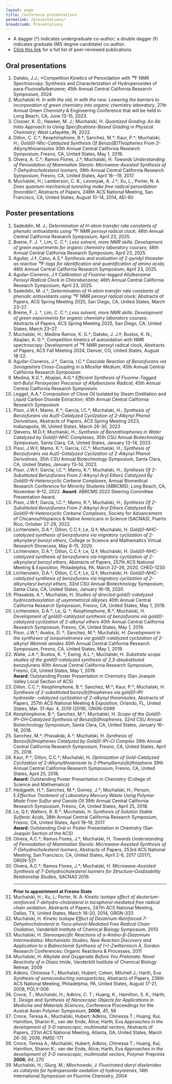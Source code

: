 ```yaml
---
layout: page
title: Conference presentations
permalink: /presentations/
breadcrumb: Presentations
---
```


* A dagger (&#8224;) indicates undergraduate co-author; a double dagger (&#8225;) indicates graduate (MS degree candidate) co-author.
* [Click this link](/publications) for a full list of peer-reviewed publications

## Oral presentations

1. Datsko, J.J.; *Competition Kinetics of Peroxidation with ¹⁹F NMR Spectroscopy: Synthesis and Characterization of Hydroperoxides of para-Fluoroallylbenzene; 45th Annual Central California Research Symposium,  2024
2. Muchalski H. *In with the old, In with the new: Lowering the barriers to incorporation of green chemistry into organic chemistry laboratory*, 27th Annual Green Chemistry & Engineering Conference that will be held in Long Beach, CA, June 13-15, 2023.
3. Closser, K. D.; Hawker, M. J.; Muchalski, H. *Quantized Grading: An Ab Initio Approach to Using Specifications-Based Grading in Physical Chemistry*; West Lafayette, IN, 2022.
4. Dillon, C. C.&#8224;; Keophimphone, B.&#8224;; Sanchez, M.&#8224;; Kaur, P.&#8224;; Muchalski, H.; *Gold(I)-Nhc-Catalyzed Synthesis Of Benzo[B]Thiophenes From 2-Alkynylthioanisoles* 30th Annual Central California Research Symposium, Fresno, CA, United States, May 1, 2019. 
5. Olvera, A. C.&#8224;; Ramos Flores, J.&#8224;; Muchalski, H. *Towards Understanding of Peroxidation of Mammalian Sterols: Microwave-Assisted Synthesis of 7-Dehydrocholesterol Isomers*, 38th Annual Central California Research Symposium, Fresno, CA, United States, April 18--19, 2017. 
6. Muchalski, H.; Lamberson, C. R.; Levonyak, A. J.&#8224;; Xu, L.; Porter, N. A. *Does quantum mechanical tunneling make free radical peroxidation favorable?*, Abstracts of Papers, 248th ACS National Meeting, San Francisco, CA, United States, August 10-14, 2014, AEI-60

## Poster presentations

1. Sadeddin, M. J.; *Determination of H-atom transfer rate constants of phenolic antioxidants using &#xb9;&#x2079;F NMR peroxyl radical clock*; 46th Annual Central California Research Symposium; April 23, 2025.
2. Breine, F. J. &#8224;, Lim, C. C.&#8224;; *Less solvent, more NMR skills: Development of green experiments for organic chemistry laboratory courses*; 46th Annual Central California Research Symposium; April 23, 2025.
3. Aguilar, J.&#8225;, Cano, A.S.&#8224; *Synthesis and evaluation of 2-pyridyl thioester as reactive ¹⁹F-tags for identification and quantification of amino acids*; 46th Annual Central California Research Symposium; April 23, 2025.
4. Aguilar-Cisneros, J.&#8225; *Calibration of Fluorine-tagged Allylbenzene Peroxyl Radical Clock in Chlorobenzene*; 46th Annual Central California Research Symposium; April 23, 2025.
5. Sadeddin, M. J.&#8224;; *Determination of H-atom transfer rate constants of phenolic antioxidants using ¹⁹F NMR peroxyl radical clock*; Abstracts of Papers, ACS Spring Meeting 2025, San Diego, CA, United States, March 23–27.
6. Breine, F. J. &#8224;, Lim, C. C.&#8224;; *Less solvent, more NMR skills: Development of green experiments for organic chemistry laboratory courses*; Abstracts of Papers, ACS Spring Meeting 2025, San Diego, CA, United States, March 23–27.
7. Muchalski, H.; Medina Ramos, K. G.&#8224;; Datsko, J. J.&#8225;; Bustos, K. N.; Abajian, A. G.&#8224;; Competition kinetics of autoxidation with NMR spectroscopy: Development of ¹⁹F NMR peroxyl radical clock, Abstracts of Papers, ACS Fall Meeting 2024, Denver, CO, United States, August 18-22. 
8. Aguilar-Cisneros, J.&#8224;, Garcia, I.C.&#8224; *Cascade Reaction of Benzofurans via Sonogashira Cross-Coupling in a Micellar Medium*; 45th Annual Central California Research Symposium
9. Medina, K.G.&#8224;, Abajian, A.G.&#8224; *Efficient Synthesis of Fluorine-Tagged tert-Butyl Peroxyester Precursor of Allylbenzene Radical*; 45th Annual Central California Research Symposium
10. Legget, A.A.&#8224; Composition of Clove Oil Isolated by Steam Distillation and Liquid Carbon Dioxide Extraction; 45th Annual Central California Research Symposium
11. Pisor, J.W.&#8225;; Mamo, K.&#8224;; Garcia, I.C.&#8224;; Muchalski, H.; *Synthesis of Benzofurans via Au(I)-Catalyzed Cyclization of 2-Alkynyl Phenol Derivatives*, Abstracts of Papers, ACS Spring Meeting 2023, Indianapolis, IN, United States, March 26-30, 2023
12. Stevens, M.D.&#8225;; Muchalski, H.; *Synthesis of Benzothiophenes in Water Catalyzed by Gold(I)–NHC Complexes*,  35th CSU Annual Biotechnology Symposium, Santa Clara, CA, United States, January 13–14, 2023.
13. Pisor, J.W.&#8225;; Mamo, K.&#8224;; Garcia, I.C.&#8224;; Muchalski, H.; *Synthesis of Benzofurans via Au(I)-Catalyzed Cyclization of 2-Alkynyl Phenol Derivatives*,  35th CSU Annual Biotechnology Symposium, Santa Clara, CA, United States, January 13–14, 2023.
14. Pisor, J.W.&#8225;; Garcia, I.C.&#8224;; Mamo, K.&#8224;; Muchalski, H.; *Synthesis Of 2-Substituted Benzofurans From 2-Alkynyl Aryl Ethers Catalyzed By Gold(I)–N-Heterocyclic Carbene Complexes*, Annual Biomedical Research Conference for Minority Students (ABRCMS), Long Beach, CA, November 9–12, 2022. **Award**: ABRCMS 2022 Steering Committee Presentation Award. 
15. Pisor, J.W.&#8225;; Garcia, I.C.&#8224;; Mamo, K.&#8224;; Muchalski, H.; *Synthesis Of 2-Substituted Benzofurans From 2-Alkynyl Aryl Ethers Catalyzed By Gold(I)–N-Heterocyclic Carbene Complexes*, Society for Advancement of Chicanos/Hispanics & Native Americans in Science (SACNAS), Puerto Rico, October 27-29, 2022.
16. Lichtenstein, D.A.&#8224;; Dillon, C.C.&#8225;; Le, Q.&#8225;; Muchalski, H. *Gold(I)–NHC-catalyzed synthesis of benzofurans via migratory cyclization of 2-alkynylaryl benzyl ethers*, College or Science and Mathematics Virtual Research Showcase, May 8–15, 2020.
17. Lichtenstein, D.A.&#8224;; Dillon, C.C.&#8225;; Le, Q.&#8225;; Muchalski, H. *Gold(I)–NHC-catalyzed synthesis of benzofurans via migratory cyclization of 2-alkynylaryl benzyl ethers*, Abstracts of Papers, 257th ACS National Meeting & Exposition, Philadelphia, PA, March 22–26, 2020, CHED-1230
18. Lichtenstein, D.A.&#8224;; Dillon, C.C.&#8225;; Le, Q.&#8225;; Muchalski, H. *Gold(I)–NHC-catalyzed synthesis of benzofurans via migratory cyclization of 2-alkynylaryl benzyl ethers*, 33rd CSU Annual Biotechnology Symposium, Santa Clara, CA, United States, January 16–18, 2020.
19. Phasakda, A.&#8224;; Muchalski, H. *Studies of directed gold(I)-catalyzed hydrocarboxylation of usymmetrical alkynes* 40th Annual Central California Research Symposium, Fresno, CA, United States, May 1, 2019.
20. Lichtenstein, D.A.&#8224;; Le, Q. &#8224;; Keophimphone, B.&#8224;; Muchalski, H. *Development of gold(I)-catalyzed synthesis of benzofurans via gold(I)-catalyzed cyclization of 2-alkynyl ethers* 40th Annual Central California Research Symposium, Fresno, CA, United States, May 1, 2019.
21. Pisor, J.W.&#8224;; Avalos, D. &#8224;; Sanchez, M.&#8224;; Muchalski, H. *Development in the syntheses of isoquinolinones via gold(I)-catalyzed cyclization of 2-alkynyl Weinreb amides* 40th Annual Central California Research Symposium, Fresno, CA, United States, May 1, 2019.
22. Waite, J.A.&#8224;; Bustos, K. &#8224;; Ewing, A.L.&#8224;; Muchalski, H. *Substrate scope studies of the gold(I)-catalyzed synthesis of 2,3-disubstituted benzofurans* 40th Annual Central California Research Symposium, Fresno, CA, United States, May 1, 2019. </br>**Award:** Outstanding Poster Presentation in Chemistry (San Joaquin Valley Local Section of ACS)
23. Dillon, C.C.&#8224;; Keophimphone, B.&#8224;; Sanchez, M.&#8224;; Kaur, P.&#8224;; Muchalski, H. *Synthesis of 2-substituted benzo[b]thiophenes via gold(I)–IPr hydroxide- catalyzed cyclization of 2-alkynyl thioanisoles*, Abstracts of Papers, 257th ACS National Meeting & Exposition, Orlando, FL, United States, Mar. 31-Apr. 4, 2019 (2019), ORGN-0099
24. Keophimphone, B.&#8224;; Sanchez, M.&#8224;; Muchalski, H. *Scope of the Gold(I)‐IPr‐OH‐Catalyzed Synthesis of Benzo[b]thiophenes*, 32nd CSU Annual Biotechnology Symposium, Santa Clara, CA, United States, January 16–18, 2018.
25. Sanchez, M.&#8224;; Phasakda, A.&#8224;; Muchalski, H. *Synthesis of Benzo[b]thiophenes Catalyzed by Gold(I)-IPr-Cl Complex* 39th Annual Central California Research Symposium, Fresno, CA, United States, April 25, 2018.
26. Kaur, P.&#8224;; Dillon, C.C.&#8224;; Muchalski, H. *Optimization of Gold-Catalyzed Cyclization of 2-Alkynylthioanisole to 2-Phenylbenzo[b]thiophene* 39th Annual Central California Research Symposium, Fresno, CA, United States, April 25, 2018. </br>**Award:** Outstanding Poster Presentation in Chemistry (College of Science and Mathematics)
27. Hedgpeth, H.&#8224;; Sanchez, M.&#8224;; Gomez, J.&#8224;; Muchalski, H.; Person, E.*Effective Treatment of Laboratory Mercury Waste Using Polymer Made From Sulfur and Canola Oil* 39th Annual Central California Research Symposium, Fresno, CA, United States, April 25, 2018.
28. Le, Q.&#8225;; Watters, R. R.&#8224;; Muchalski, H. *Synthesis of Solution Stable Sulfenic Acids*, 38th Annual Central California Research Symposium, Fresno, CA, United States, April 18–19, 2017. </br>**Award:** Outstanding Oral or Poster Presentation in Chemistry (San Joaquin Section of the ACS)
29. Olvera, A.C.&#8224;; Ramos Flores, J.&#8224;; Muchalski, H. *Towards Understanding of Peroxidation of Mammalian Sterols: Microwave-Assisted Synthesis of 7-Dehydrocholesterol Isomers*, Abstracts of Papers, 253rd ACS National Meeting, San Francisco, CA, United States, April 2-6, 2017 (2017), ORGN-521
30. Olvera, A.C.&#8224;; Ramos Flores, J.&#8224;; Muchalski, H. *Microwave-Assisted Synthesis of 7-Dehydrocholesterol Isomers for Structure–Oxidizability Relationship Studies*, SACNAS 2016. <hr>**Prior to appointment at Fresno State**
31. Muchalski, H.; Xu, L; Porter, N. A. *Kinetic isotope effect of deuterium-reinforced 7-dehydro-cholesterol in tocopherol-mediated free radical chain oxidation*, Abstracts of Papers, 247th ACS National Meeting, Dallas, TX, United States, March 16–20, 2014, ORGN-333
32. Muchalski, H. *Kinetic Isotope Effect of Deuterium-Reinforced 7-Dehydrocholesterol in Toco-pherol-Mediated Free Radical Chain Oxidation*, Vanderbilt Institute of Chemical Biology Symposium, 2013
33. Muchalski, H. *Stereospecific Reactions of α-Amino-β-Diazonium Intermediates: Mechanistic Studies, New Reaction Discovery and Application to a Bidirectional Synthesis of (+)-Zwittermicin A*, Gordon Research Conferences: Organic Reactions & Processes, 2011
34. Muchalski, H. *Alkylate and Oxygenate Before You Protonate: Novel Reactivity of $\alpha$-Diazo Imide*, Vanderbilt Institute of Chemical Biology Retreat, 2009
35. Adkins, Chinessa T.; Muchalski, Hubert; Cohen, Mitchell J.; Harth, Eva *Synthesis of semiconducting nanoparticles*, Abstracts of Papers, 236th ACS National Meeting, Philadelphia, PA, United States, August 17-21, 2008, POLY-006
36. Croce, T.; Muchalski, H.; Adkins, C. T.; Huang, K.; Hamilton, S. K.; Harth, E. *Design and Synthesis of Nanoscopic Objects for Applications in Medicine and Materials Sciences*, Conference Proceedings for the Austral Asian Polymer Symposium, **2006**, *45*, 56
37. Croce, Teresa A.; Muchalski, Hubert; Adkins, Chinessa T.; Huang, Kui; Hamilton, Sharon K.; van der Ende, Alice; Harth, Eva *Approaches in the development of 3-D nanoscopic, multimodal vectors*, Abstracts of Papers, 231st ACS National Meeting, Atlanta, GA, United States, March 26-30, 2006, PMSE-171
38. Croce, Teresa A.; Muchalski, Hubert; Adkins, Chinessa T.; Huang, Kui; Hamilton, Sharon K.; van der Ende, Alice; Harth, Eva *Approaches in the development of 3-D nanoscopic, multimodal vectors*, Polymer Preprints **2006**, *94*, 270
39. Muchalski, H.; Giurg. M.; Mlochowski, J. *Fluorinated diaryl diselenides as catalysts for hydroperoxide oxidation of hydroxyarenes*, 14th International Symposium on Fluorine Chemistry, 2004

[cv]: /downloads/vitae.pdf
